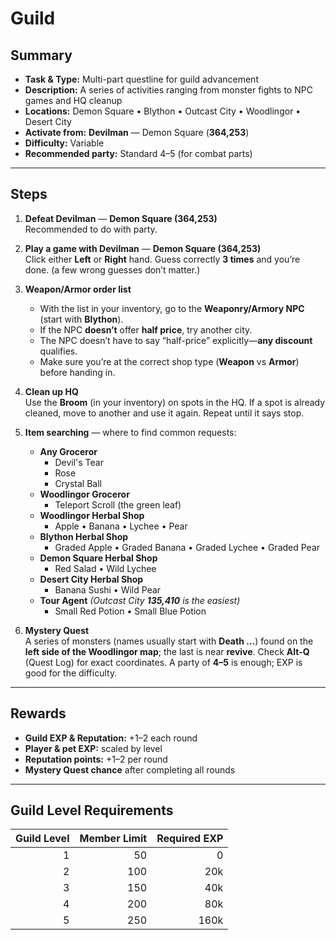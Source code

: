 # Guild

## Summary
- **Task & Type:** Multi-part questline for guild advancement
- **Description:** A series of activities ranging from monster fights to NPC games and HQ cleanup
- **Locations:** Demon Square • Blython • Outcast City • Woodlingor • Desert City
- **Activate from:** **Devilman** — Demon Square (**364,253**)
- **Difficulty:** Variable
- **Recommended party:** Standard 4–5 (for combat parts)

---

## Steps

1. **Defeat Devilman** — **Demon Square (364,253)**  
   Recommended to do with party.

2. **Play a game with Devilman** — **Demon Square (364,253)**  
   Click either **Left** or **Right** hand. Guess correctly **3 times** and you’re done. (a few wrong guesses don’t matter.)

3. **Weapon/Armor order list**  
    - With the list in your inventory, go to the **Weaponry/Armory NPC** (start with **Blython**).  
    - If the NPC **doesn’t** offer **half price**, try another city.  
    - The NPC doesn’t have to say “half-price” explicitly—**any discount** qualifies.  
    - Make sure you’re at the correct shop type (**Weapon** vs **Armor**) before handing in.

4. **Clean up HQ**  
   Use the **Broom** (in your inventory) on spots in the HQ. If a spot is already cleaned, move to another and use it again. Repeat until it says stop.

5. **Item searching** — where to find common requests:
    - **Any Groceror**  
        - Devil's Tear  
        - Rose  
        - Crystal Ball
    - **Woodlingor Groceror**  
        - Teleport Scroll (the green leaf)
    - **Woodlingor Herbal Shop**  
        - Apple • Banana • Lychee • Pear
    - **Blython Herbal Shop**  
        - Graded Apple • Graded Banana • Graded Lychee • Graded Pear
    - **Demon Square Herbal Shop**  
        - Red Salad • Wild Lychee
    - **Desert City Herbal Shop**  
        - Banana Sushi • Wild Pear
    - **Tour Agent** *(Outcast City **135,410** is the easiest)*  
        - Small Red Potion • Small Blue Potion

6. **Mystery Quest**  
   A series of monsters (names usually start with **Death …**) found on the **left side of the Woodlingor map**; the last is near **revive**. Check **Alt-Q** (Quest Log) for exact coordinates. A party of **4–5** is enough; EXP is good for the difficulty.

---

## Rewards
- **Guild EXP & Reputation:** +1–2 each round  
- **Player & pet EXP:** scaled by level  
- **Reputation points:** +1–2 per round  
- **Mystery Quest chance** after completing all rounds  

---

## Guild Level Requirements
| Guild Level | Member Limit | Required EXP |
|-----------: |------------: |-------------:|
| 1 | 50  | 0 |
| 2 | 100 | 20k |
| 3 | 150 | 40k |
| 4 | 200 | 80k |
| 5 | 250 | 160k |
